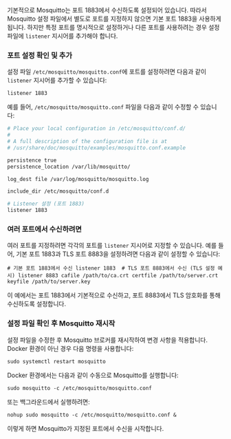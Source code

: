 기본적으로 Mosquitto는 포트 1883에서 수신하도록 설정되어 있습니다. 따라서 Mosquitto 설정 파일에서 별도로 포트를 지정하지 않으면 기본 포트 1883을 사용하게 됩니다. 하지만 특정 포트를 명시적으로 설정하거나 다른 포트를 사용하려는 경우 설정 파일에 `listener` 지시어를 추가해야 합니다.

### 포트 설정 확인 및 추가

설정 파일 `/etc/mosquitto/mosquitto.conf`에 포트를 설정하려면 다음과 같이 `listener` 지시어를 추가할 수 있습니다:

`listener 1883`

예를 들어, `/etc/mosquitto/mosquitto.conf` 파일을 다음과 같이 수정할 수 있습니다:

```sh
# Place your local configuration in /etc/mosquitto/conf.d/
#
# A full description of the configuration file is at
# /usr/share/doc/mosquitto/examples/mosquitto.conf.example

persistence true
persistence_location /var/lib/mosquitto/

log_dest file /var/log/mosquitto/mosquitto.log

include_dir /etc/mosquitto/conf.d

# Listener 설정 (포트 1883)
listener 1883

```

### 여러 포트에서 수신하려면

여러 포트를 지정하려면 각각의 포트를 `listener` 지시어로 지정할 수 있습니다. 예를 들어, 기본 포트 1883과 TLS 포트 8883을 설정하려면 다음과 같이 설정할 수 있습니다:

`# 기본 포트 1883에서 수신 listener 1883  # TLS 포트 8883에서 수신 (TLS 설정 예시) listener 8883 cafile /path/to/ca.crt certfile /path/to/server.crt keyfile /path/to/server.key`

이 예에서는 포트 1883에서 기본적으로 수신하고, 포트 8883에서 TLS 암호화를 통해 수신하도록 설정합니다.

### 설정 파일 확인 후 Mosquitto 재시작

설정 파일을 수정한 후 Mosquitto 브로커를 재시작하여 변경 사항을 적용합니다. Docker 환경이 아닌 경우 다음 명령을 사용합니다:

`sudo systemctl restart mosquitto`

Docker 환경에서는 다음과 같이 수동으로 Mosquitto를 실행합니다:

`sudo mosquitto -c /etc/mosquitto/mosquitto.conf`

또는 백그라운드에서 실행하려면:

`nohup sudo mosquitto -c /etc/mosquitto/mosquitto.conf &`

이렇게 하면 Mosquitto가 지정된 포트에서 수신을 시작합니다.